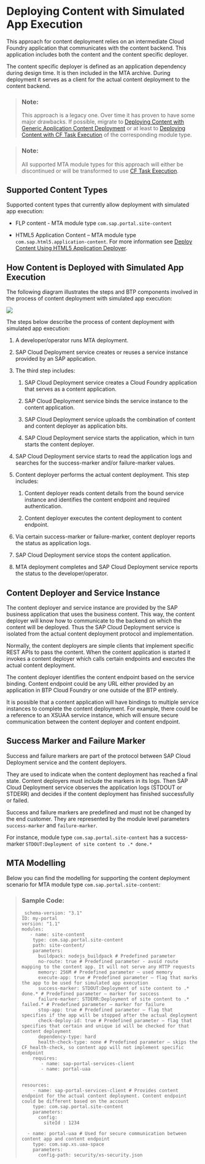 <!-- loio9454b1ff08484b5d97f9bea20e354db3 -->

# Deploying Content with Simulated App Execution

This approach for content deployment relies on an intermediate Cloud Foundry application that communicates with the content backend. This application includes both the content and the content specific deployer.

The content specific deployer is defined as an application dependency during design time. It is then included in the MTA archive. During deployment it serves as a client for the actual content deployment to the content backend.

> ### Note:  
> This approach is a legacy one. Over time it has proven to have some major drawbacks. If possible, migrate to [Deploying Content with Generic Application Content Deployment](deploying-content-with-generic-application-content-deployment-d3e2319.md) or at least to [Deploying Content with CF Task Execution](deploying-content-with-cf-task-execution-98b1bf5.md) of the corresponding module type.

> ### Note:  
> All supported MTA module types for this approach will either be discontinued or will be transformed to use [CF Task Execution](deploying-content-with-cf-task-execution-98b1bf5.md).



<a name="loio9454b1ff08484b5d97f9bea20e354db3__section_yqk_3mx_wxb"/>

## Supported Content Types

Supported content types that currently allow deployment with simulated app execution:

-   FLP content - MTA module type `com.sap.portal.site-content`

-   HTML5 Application Content – MTA module type `com.sap.html5.application-content`. For more information see [Deploy Content Using HTML5 Application Deployer](https://help.sap.com/docs/btp/sap-business-technology-platform/deploy-content-using-html5-application-deployer?version=Cloud).




<a name="loio9454b1ff08484b5d97f9bea20e354db3__section_emm_vnx_wxb"/>

## How Content is Deployed with Simulated App Execution

The following diagram illustrates the steps and BTP components involved in the process of content deployment with simulated app execution:

![](images/DeployingContentSimulatedAppExecution_3ef52c7.png)

The steps below describe the process of content deployment with simulated app execution:

1.  A developer/operator runs MTA deployment.

2.  SAP Cloud Deployment service creates or reuses a service instance provided by an SAP application.

3.  The third step includes:

    1.  SAP Cloud Deployment service creates a Cloud Foundry application that serves as a content application.

    2.  SAP Cloud Deployment service binds the service instance to the content application.

    3.  SAP Cloud Deployment service uploads the combination of content and content deployer as application bits.

    4.  SAP Cloud Deployment service starts the application, which in turn starts the content deployer.


4.  SAP Cloud Deployment service starts to read the application logs and searches for the success-marker and/or failure-marker values.

5.  Content deployer performs the actual content deployment. This step includes:

    1.  Content deployer reads content details from the bound service instance and identifies the content endpoint and required authentication.

    2.  Content deployer executes the content deployment to content endpoint.


6.  Via certain success-marker or failure-marker, content deployer reports the status as application logs.

7.  SAP Cloud Deployment service stops the content application.

8.  MTA deployment completes and SAP Cloud Deployment service reports the status to the developer/operator.




<a name="loio9454b1ff08484b5d97f9bea20e354db3__section_alm_qqx_wxb"/>

## Content Deployer and Service Instance

The content deployer and service instance are provided by the SAP business application that uses the business content. This way, the content deployer will know how to communicate to the backend on which the content will be deployed. Thus the SAP Cloud Deployment service is isolated from the actual content deployment protocol and implementation.

Normally, the content deployers are simple clients that implement specific REST APIs to pass the content. When the content application is started it invokes a content deployer which calls certain endpoints and executes the actual content deployment.

The content deployer identifies the content endpoint based on the service binding. Content endpoint could be any URL either provided by an application in BTP Cloud Foundry or one outside of the BTP entirely.

It is possible that a content application will have bindings to multiple service instances to complete the content deployment. For example, there could be a reference to an XSUAA service instance, which will ensure secure communication between the content deployer and content endpoint.



<a name="loio9454b1ff08484b5d97f9bea20e354db3__section_c3c_bsx_wxb"/>

## Success Marker and Failure Marker

Success and failure markers are part of the protocol between SAP Cloud Deployment service and the content deployers.

They are used to indicate when the content deployment has reached a final state. Content deployers must include the markers in its logs. Then SAP Cloud Deployment service observes the application logs \(STDOUT or STDERR\) and decides if the content deployment has finished successfully or failed.

Success and failure markers are predefined and must not be changed by the end customer. They are represented by the module level parameters `success-marker` and `failure-marker`.

For instance, module type `com.sap.portal.site-content` has a success-marker `STDOUT:Deployment of site content to .* done.*`



<a name="loio9454b1ff08484b5d97f9bea20e354db3__section_wzx_m4d_xxb"/>

## MTA Modelling

Below you can find the modelling for supporting the content deployment scenario for MTA module type `com.sap.portal.site-content`:

> ### Sample Code:  
> ```
> _schema-version: "3.1" 
> ID: my-portal 
> version: "1.1" 
> modules: 
>    - name: site-content 
>     type: com.sap.portal.site-content 
>     path: site-content/ 
>     parameters: 
>       buildpack: nodejs_buildpack # Predefined parameter 
>       no-route: true # Predefined parameter - avoid route mapping to the content app. It will not serve any HTTP requests 
>       memory: 256M # Predefined parameter – used memory 
>       execute-app: true # Predefined parameter – flag that marks the app to be used for simulated app execution 
>       success-marker: STDOUT:Deployment of site content to .* done.* # Predefined parameter – marker for success 
>       failure-marker: STDERR:Deployment of site content to .* failed.* # Predefined parameter – marker for failure 
>       stop-app: true # Predefined parameter – flag that specifies if the app will be stopped after the actual deployment 
>       check-deploy-id: true # Predefined parameter – flag that specifies that certain and unique id will be checked for that content deployment 
>       dependency-type: hard 
>       health-check-type: none # Predefined parameter – skips the CF health-check, so content app will not implement specific endpoint 
>     requires: 
>        - name: sap-portal-services-client 
>        - name: portal-uaa 
>  
>  
> resources: 
>     - name: sap-portal-services-client # Provides content endpoint for the actual content deployment. Content endpoint could be different based on the account 
>     type: com.sap.portal.site-content 
>     parameters: 
>       config: 
>         siteId : 1234 
>  
>   - name: portal-uaa # Used for secure communication between content app and content endpoint 
>     type: com.sap.xs.uaa-space 
>     parameters: 
>       config-path: security/xs-security.json
> 
> ```

